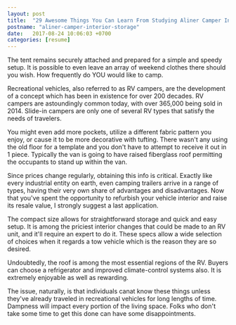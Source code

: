 ```yaml
---
layout: post
title:  "29 Awesome Things You Can Learn From Studying Aliner Camper Interior Storage"
postname: "aliner-camper-interior-storage"
date:   2017-08-24 10:06:03 +0700
categories: [resume]
---
```

The tent remains securely attached and prepared for a simple and speedy setup. It is possible to even leave an array of weekend clothes there should you wish. How frequently do YOU would like to camp.

Recreational vehicles, also referred to as RV campers, are the development of a concept which has been in existence for over 200 decades. RV campers are astoundingly common today, with over 365,000 being sold in 2014. Slide-in campers are only one of several RV types that satisfy the needs of travelers.

You might even add more pockets, utilize a different fabric pattern you enjoy, or cause it to be more decorative with tufting. There wasn't any using the old floor for a template and you don't have to attempt to receive it out in 1 piece. Typically the van is going to have raised fiberglass roof permitting the occupants to stand up within the van.

Since prices change regularly, obtaining this info is critical. Exactly like every industrial entity on earth, even camping trailers arrive in a range of types, having their very own share of advantages and disadvantages. Now that you've spent the opportunity to refurbish your vehicle interior and raise its resale value, I strongly suggest a last application.

The compact size allows for straightforward storage and quick and easy setup. It is among the priciest interior changes that could be made to an RV unit, and it'll require an expert to do it. These specs allow a wide selection of choices when it regards a tow vehicle which is the reason they are so desired.

Undoubtedly, the roof is among the most essential regions of the RV. Buyers can choose a refrigerator and improved climate-control systems also. It is extremely enjoyable as well as rewarding.

The issue, naturally, is that individuals canat know these things unless they've already traveled in recreational vehicles for long lengths of time. Dampness will impact every portion of the living space. Folks who don't take some time to get this done can have some disappointments.

